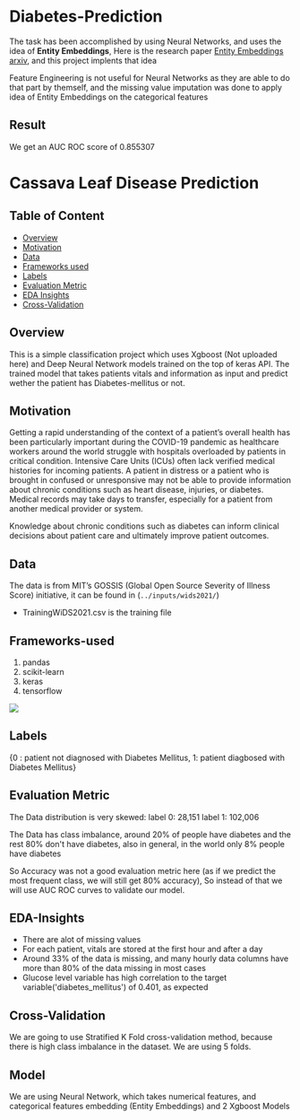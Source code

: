 # Diabetes-Prediction

The task has been accomplished by using Neural Networks, and uses the idea of <b>Entity Embeddings</b>,
Here is the research paper [Entity Embeddings arxiv](https://arxiv.org/abs/1604.06737), and this project implents that idea

Feature Engineering is not useful for Neural Networks as they are able to do that part by themself, and the missing value imputation was done to apply idea of Entity Embeddings on the categorical features


## Result
We get an AUC ROC score of 0.855307

# Cassava Leaf Disease Prediction

## Table of Content
  * [Overview](#overview)
  * [Motivation](#motivation)
  * [Data](#data)
  * [Frameworks used](#frameworks-used)
  * [Labels](#labels)
  * [Evaluation Metric](#evaluation-metric)
  * [EDA Insights](#eda-insights)
  * [Cross-Validation](#cross-validation)

## Overview
This is a simple classification project which uses Xgboost (Not uploaded here) and Deep Neural Network models trained on the top of keras API. The trained model that takes patients vitals and information as input and predict wether the patient has Diabetes-mellitus or not.

## Motivation
Getting a rapid understanding of the context of a patient’s overall health has been particularly important during the COVID-19 pandemic as healthcare workers around the world struggle with hospitals overloaded by patients in critical condition. Intensive Care Units (ICUs) often lack verified medical histories for incoming patients. A patient in distress or a patient who is brought in confused or unresponsive may not be able to provide information about chronic conditions such as heart disease, injuries, or diabetes. Medical records may take days to transfer, especially for a patient from another medical provider or system.

Knowledge about chronic conditions such as diabetes can inform clinical decisions about patient care and ultimately improve patient outcomes.

## Data
The data is from MIT’s GOSSIS (Global Open Source Severity of Illness Score) initiative, it can be found in (`../inputs/wids2021/`)
* TrainingWiDS2021.csv is the training file

## Frameworks-used
1. pandas
2. scikit-learn
3. keras
4. tensorflow


![](https://forthebadge.com/images/badges/made-with-python.svg)

## Labels
{0 : patient not diagnosed with Diabetes Mellitus,
1: patient diagbosed with Diabetes Mellitus}
 
 ## Evaluation Metric

The Data distribution is very skewed:
label 0: 28,151
label 1: 102,006

The Data has class imbalance, around 20% of people have diabetes and the rest 80% don't have diabetes, also in general, in the world only 8% people have diabetes

So Accuracy was not a good evaluation metric here (as if we predict the most frequent class, we will still get 80% accuracy), So instead of that we will use AUC ROC curves to validate our model.

## EDA-Insights
* There are alot of missing values
* For each patient, vitals are stored at the first hour and after a day
* Around 33% of the data is missing, and many hourly data columns have more than 80% of the data missing in most cases
* Glucose level variable has high correlation to the target variable('diabetes_mellitus') of 0.401, as expected

## Cross-Validation
We are going to use Stratified K Fold cross-validation method, because there is high class imbalance in the dataset. We are using 5 folds.

## Model
We are using Neural Network, which takes numerical features, and categorical features embedding (Entity Embeddings) and 2 Xgboost Models
